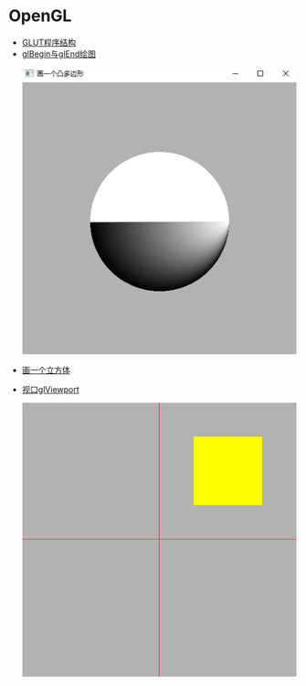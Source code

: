 # OpenGL

- [GLUT程序结构](../SimpleSocket/baseGlutProc.cpp)
- [glBegin与glEnd绘图](./glBegin_glEnd_draw.cpp)
<ul>
  <img src="./img/glBegin_glEnd_draw.jpg" alt="画一个凸多边形">
</ul>

- [画一个立方体](./drawCube.cpp)

- [视口glViewport](./viewport.cpp)
<ul>
  <img src="./img/viewport.png" alt="视口">
</ul>
